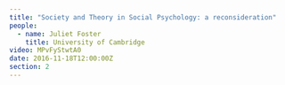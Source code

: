 ```yaml
---
title: "Society and Theory in Social Psychology: a reconsideration"
people:
  - name: Juliet Foster
    title: University of Cambridge
video: MPvFyStwtA0
date: 2016-11-18T12:00:00Z
section: 2
---
```


